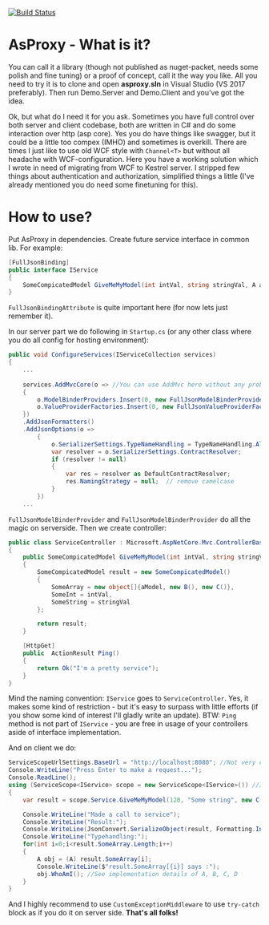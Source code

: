 
[![Build Status](https://travis-ci.org/gribkovav/AsProxy.svg?branch=master)](https://travis-ci.org/gribkovav)

# AsProxy - What is it?
 You can call it a library (though not published as nuget-packet, needs some polish and fine tuning) or a proof of concept, call it the way you like. All you need to try it is to clone and open **asproxy.sln** in Visual Studio (VS 2017 preferably). Then run Demo.Server and Demo.Client and you've got the idea. 
 
Ok, but what do I need it for you ask.  Sometimes you have full control over both server and client codebase, both are written in C# and do some interaction over http (asp core). Yes you do have things like swagger, but it could be a little too compex (IMHO) and sometimes is overkill. There are times I just like to use old WCF style with `Channel<T>` but without all headache with WCF-configuration. Here you have a working solution which I wrote in need of migrating from WCF to Kestrel server. I stripped few things about authentication and authorization, simplified things a little (I've already mentioned you do need some finetuning for this).

# How to use?

Put AsProxy in dependencies.
Create future service interface in common lib.
For example:
``` csharp
[FullJsonBinding]
public interface IService
{
	SomeCompicatedModel GiveMeMyModel(int intVal, string stringVal, A aModel);
}
```
`FullJsonBindingAttribute` is quite important here (for now lets just remember it).

In our server part we do following in `Startup.cs` (or any other class where you do all config for hosting environment):
```csharp
public void ConfigureServices(IServiceCollection services)
{
	...
	
	services.AddMvcCore(o => //You can use AddMvc here without any problem, its me who went lightweight
	{
		o.ModelBinderProviders.Insert(0, new FullJsonModelBinderProvider());
		o.ValueProviderFactories.Insert(0, new FullJsonValueProviderFactory());
	})
	.AddJsonFormatters()
	.AddJsonOptions(o =>
		{
			o.SerializerSettings.TypeNameHandling = TypeNameHandling.All;
			var resolver = o.SerializerSettings.ContractResolver;
			if (resolver != null)
			{
				var res = resolver as DefaultContractResolver;
				res.NamingStrategy = null;  // remove camelcase
			}
		})
	...
```
`FullJsonModelBinderProvider` and `FullJsonModelBinderProvider` do all the magic on serverside.
Then we create controller:
``` csharp
public class ServiceController : Microsoft.AspNetCore.Mvc.ControllerBase, IService
{
	public SomeCompicatedModel GiveMeMyModel(int intVal, string stringVal, A aModel)
	{
		SomeCompicatedModel result = new SomeCompicatedModel()
		{
			SomeArray = new object[]{aModel, new B(), new C()},
			SomeInt = intVal,
			SomeString = stringVal
		};

		return result;
	}

	[HttpGet]
	public  ActionResult Ping()
	{
		return Ok("I'm a pretty service");
	}
}
```
Mind the naming convention: `IService` goes to `ServiceController`. Yes, it makes some kind of restriction - but it's easy to surpass with little efforts (if you show some kind of interest I'll gladly write an update). 
BTW: `Ping` method is not part of `IService` - you are free in usage of your controllers aside of interface implementation.

And on client we do:
``` csharp
ServiceScopeUrlSettings.BaseUrl = "http://localhost:8080"; //Not very convinient, I know I know, you can make it better - send pull requests :)
Console.WriteLine("Press Enter to make a request...");
Console.ReadLine();
using (ServiceScope<IService> scope = new ServiceScope<IService>()) //In form of IDisposable just to better see scope
{
	var result = scope.Service.GiveMeMyModel(120, "Some string", new C()); //

	Console.WriteLine("Made a call to service");
	Console.WriteLine("Result:");
	Console.WriteLine(JsonConvert.SerializeObject(result, Formatting.Indented));
	Console.WriteLine("Typehandling:");
	for(int i=0;i<result.SomeArray.Length;i++)
	{
		A obj = (A) result.SomeArray[i];
		Console.WriteLine($"result.SomeArray[{i}] says :");
		obj.WhoAmI(); //See implementation details of A, B, C, D
	}
}
```

And I highly recommend to use `CustomExceptionMiddleware` to use `try-catch` block as if you do it on server side.
**That's all folks!**
